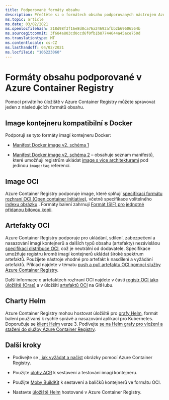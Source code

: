 ```yaml
---
title: Podporované formáty obsahu
description: Přečtěte si o formátech obsahu podporovaných nástrojem Azure Container Registry, včetně imagí kontejneru kompatibilních s Docker, Helm grafy, image OCI a artefakty OCI.
ms.topic: article
ms.date: 03/02/2021
ms.openlocfilehash: 218d98f3f16e8d0ca76a24692afbb2b69606564b
ms.sourcegitcommit: 3f684a803cd0ccd6f0fb1b87744644a45ace750d
ms.translationtype: MT
ms.contentlocale: cs-CZ
ms.lasthandoff: 04/02/2021
ms.locfileid: "106223060"
---
```

# <a name="content-formats-supported-in-azure-container-registry"></a>Formáty obsahu podporované v Azure Container Registry

Pomocí privátního úložiště v Azure Container Registry můžete spravovat jeden z následujících formátů obsahu. 

## <a name="docker-compatible-container-images"></a>Image kontejneru kompatibilní s Docker

Podporují se tyto formáty imagí kontejneru Docker:

* [Manifest Docker image v2, schéma 1](https://docs.docker.com/registry/spec/manifest-v2-1/)

* [Manifest Docker image v2, schéma 2](https://docs.docker.com/registry/spec/manifest-v2-2/) – obsahuje seznam manifestů, které umožňují registrům ukládat [image s více architekturami](push-multi-architecture-images.md) pod jedinou `image:tag` referencí.

## <a name="oci-images"></a>Image OCI

Azure Container Registry podporuje image, které splňují [specifikaci formátu rozhraní OCI (Open container Initiative)](https://github.com/opencontainers/image-spec/blob/master/spec.md), včetně specifikace volitelného [indexu obrázku](https://github.com/opencontainers/image-spec/blob/master/image-index.md) . Formáty balení zahrnují [Formát (SIF) pro jednotné přidanou bitovou kopii](https://github.com/sylabs/sif).

## <a name="oci-artifacts"></a>Artefakty OCI

Azure Container Registry podporuje pro ukládání, sdílení, zabezpečení a nasazování imagí kontejnerů a dalších typů obsahu (artefakty) nezávisláou [specifikaci distribuce OCI](https://github.com/opencontainers/distribution-spec), což je neutrální od dodavatele. Specifikace umožňuje registru kromě imagí kontejnerů ukládat široké spektrum artefaktů. Použijete nástroje vhodné pro artefakt k nasdílení a vyžádání artefaktů. Příklad najdete v tématu [push a pull artefaktu OCI pomocí služby Azure Container Registry](container-registry-oci-artifacts.md).

Další informace o artefaktech rozhraní OCI najdete v části [registr OCI jako úložiště (Oras)](https://github.com/deislabs/oras) a v úložišti [artefaktů OCI](https://github.com/opencontainers/artifacts) na GitHubu.

## <a name="helm-charts"></a>Charty Helm

Azure Container Registry mohou hostovat úložiště pro [grafy Helm](https://helm.sh/), formát balení používaný k rychlé správě a nasazování aplikací pro Kubernetes. Doporučuje se [klient Helm](https://docs.helm.sh/using_helm/#installing-helm) verze 3. Podívejte [se na Helm grafy pro vložení a stažení do služby Azure Container Registry](container-registry-helm-repos.md).

## <a name="next-steps"></a>Další kroky

* Podívejte se [, jak vyžádat a načíst](container-registry-get-started-docker-cli.md) obrázky pomocí Azure Container Registry.

* Použijte [úlohy ACR](container-registry-tasks-overview.md) k sestavení a testování imagí kontejneru. 

* Použijte [Moby BuildKit](https://github.com/moby/buildkit) k sestavení a balíčků kontejnerů ve formátu OCI.

* Nastavte [úložiště Helm](container-registry-helm-repos.md) hostované v Azure Container Registry. 



